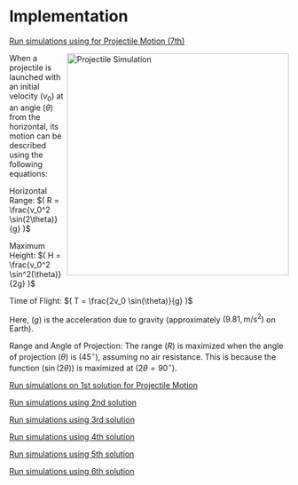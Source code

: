 # Implementation

[Run simulations using for Projectile Motion (7th)](https://mg-2025p03.github.io/physics/Physics/1%20Mechanics/pNewAngle6.html)

<img align="right" src="https://mg-2025p03.github.io/physics/_pics/pSimulation.png" alt="Projectile Simulation" width="400px" height="400px">

When a projectile is launched with an initial velocity $( v_0 )$ at an angle $( \theta )$ from the horizontal, its motion can be described using the following equations:

Horizontal Range: $( R = \frac{v_0^2 \sin(2\theta)}{g} )$

Maximum Height: $( H = \frac{v_0^2 \sin^2(\theta)}{2g} )$

Time of Flight: $( T = \frac{2v_0 \sin(\theta)}{g} )$

Here, $( g )$ is the acceleration due to gravity (approximately $( 9.81 , \text{m/s}^2 )$ on Earth).

Range and Angle of Projection: The range $( R )$ is maximized when the angle of projection $( \theta )$ is $( 45^\circ )$, assuming no air resistance. This is because the function $( \sin(2\theta) )$ is maximized at $( 2\theta = 90^\circ )$.

[Run simulations on 1st solution for Projectile Motion](https://mg-2025p03.github.io/physics/Physics/1%20Mechanics/pSimulation2.html)

[Run simulations using 2nd solution](https://mg-2025p03.github.io/physics/Physics/1%20Mechanics/pNewAngle.html)

[Run simulations using 3rd solution](https://mg-2025p03.github.io/physics/Physics/1%20Mechanics/pNewAngle2.html)

[Run simulations using 4th solution](https://mg-2025p03.github.io/physics/Physics/1%20Mechanics/pNewAngle3.html)

[Run simulations using 5th solution](https://mg-2025p03.github.io/physics/Physics/1%20Mechanics/pNewAngle4.html)

[Run simulations using 6th solution](https://mg-2025p03.github.io/physics/Physics/1%20Mechanics/pNewAngle5.html)
